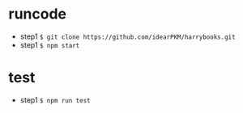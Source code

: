 runcode
==================
* step1   `$ git clone https://github.com/idearPKM/harrybooks.git`
* step1   `$ npm start`

test
==================
* step1    `$ npm run test`
